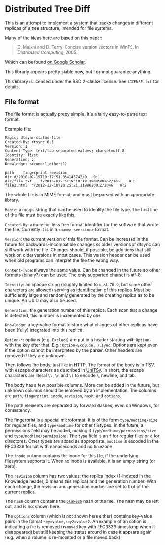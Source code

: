 # Distributed Tree Diff

This is an attempt to implement a system that tracks changes in different
replicas of a tree structure, intended for file systems.

Many of the ideas here are based on this paper:

> D. Malkhi and D. Terry. Concise version vectors in WinFS. In *Distributed
> Computing*, 2005.

Which can be found [on Google Scholar](https://scholar.google.nl/scholar?cluster=15694180381552406021).

This librarly appears pretty stable now, but I cannot guarantee anything.

This library is licensed under the BSD 2-clause license. See `LICENSE.txt` for
details.

## File format

The file format is actually pretty simple. It's a fairly easy-to-parse text
format.

Example file:

    Magic: dtsync-status-file
    Created-By: dtsync 0.1
    Version: 1
    Content-Type: text/tab-separated-values; charset=utf-8
    Identity: first
    Generation: 2
    Knowledge: second:1,other:12
    
    path	fingerprint	revision
    dir	d/2016-02-15T19:17:51.35414374Z/0	0:1
    dir/file.txt	f/2016-02-15T19:18:18.290458876Z/105	0:1
    file2.html	f/2012-12-18T20:25:21.119862001Z/2046	0:2

The whole file is in MIME format, and must be parsed with an appropriate
library.

`Magic`: a magic string that can be used to identify the file type. The first
line of the file must be exactly like this.

`Created-By`: a more-or-less free format identifier for the software that wrote
the file. Currently it is in a `<name> <version>` format.

`Version`: the current version of this file format. Can be increased in the
future for backwards-incompatible changes so older versions of dtsync can still
work with the file. Changes should, if possible, be additions that still work on
older versions in most cases. This version header can be used when old programs
can interpret the file the wrong way.

`Content-Type`: always the same value. Can be changed in the future so other
formats (binary?) can be used. The only supported charset is utf-8.

`Identity`: an opaque string (roughly limited to `a-zA-Z0-9`, but some other
characters are allowed) serving as identification of this replica. Must be
sufficiently large and randomly generated by the creating replica as to be
unique. An UUID may also be used.

`Generation`: the generation number of this replica. Each scan that a change is
detected, this number is incremented by one.

`Knowledge`: a key-value format to store what changes of other replicas have
been (fully) integrated into this replica.

`Option-*`: options (e.g. `Exclude`) are put in a header starting with `Option-`
with the key after that. E.g.: `Option-Exclude: /.sync`. Options are kept even
if the option cannot be interpreted by the parser. Other headers are removed if
they are unknown.

Then follows the body, just like in HTTP. The format of the body is in TSV, with
escape characters as described in [UniTSV](https://github.com/aykevl/unitsv). In
short, the escape characters are literal `\\`, `\n` and `\t` to encode `\`,
newline, and tab.

The body has a few possible columns. More can be added in the future, but
unknown columns should be removed by an implementation. The columns are `path`,
`fingerprint`, `inode`, `revision`, `hash`, and `options`.

The path elements are separated by forward slashes, even on Windows, for
consistency.

The fingerprint is a special microformat. It is of the form `type/modtime/size`
for regular files, and `type/modtime` for other filetypes. In the future, a
permissions field may be added, making it `type/modtime/permissions/size` and
`type/modtime/permissions`. The `type` field is an `f` for regular files or `d`
for directores. Other types are added as appropriate. `modtime` is encoded in
the RFC3339 format with nanoseconds and no timezone

The `inode` column contains the inode for this file, if the underlying
filesystem supports it. When no inode is available, it is an empty string (or
zero).

The `revision` column has two values: the replica index (1-indexed in the
Knowledge header, 0 means this replica) and the generation number. With each
change, the revision and generation number are set to that of the current
replica.

The `hash` column contains the [`blake2b`](https://blake2.net/) hash of the
file. The hash may be left out, and is not shown here.

The `options` column (which is not shown here either) contains key-value pairs
in the format `key=value,key2=value2`. An example of an option is indicating a
file is removed (`removed` key with RFC3339 timestamp when it disappeared) but
still keeping the status around in case it appears again (e.g. when a volume is
re-mounted or a file moved back).
